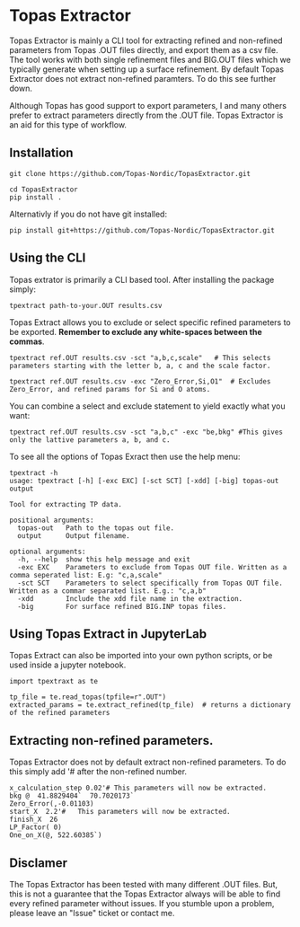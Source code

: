 # Topas Extractor

Topas Extractor is mainly a CLI tool for extracting refined and non-refined parameters from Topas .OUT files directly, and export them
as a csv file. The tool works with both single refinement files and BIG.OUT files which we typically generate
when setting up a surface refinement. By default Topas Extractor does not extract non-refined paramters. To do this see further down.

Although Topas has good support to export parameters, I and many others prefer to extract parameters directly from
the .OUT file. Topas Extractor is an aid for this type of workflow.

## Installation

```
git clone https://github.com/Topas-Nordic/TopasExtractor.git

cd TopasExtractor
pip install .
```
Alternativly if you do not have git installed:
```
pip install git+https://github.com/Topas-Nordic/TopasExtractor.git
```

## Using the CLI

Topas extrator is primarily a CLI based tool. After installing the package simply:

```
tpextract path-to-your.OUT results.csv
```

Topas Extract allows you to exclude or select specific refined parameters to be exported. __Remember to
exclude any white-spaces between the commas__.

```
tpextract ref.OUT results.csv -sct "a,b,c,scale"   # This selects parameters starting with the letter b, a, c and the scale factor.
```

```
tpextract ref.OUT results.csv -exc "Zero_Error,Si,O1"  # Excludes Zero_Error, and refined params for Si and O atoms.
```

You can combine a select and exclude statement to yield exactly what you want:

```
tpextract ref.OUT results.csv -sct "a,b,c" -exc "be,bkg" #This gives only the lattive parameters a, b, and c.
```

To see all the options of Topas Exract then use the help menu:

```
tpextract -h
usage: tpextract [-h] [-exc EXC] [-sct SCT] [-xdd] [-big] topas-out output

Tool for extracting TP data.

positional arguments:
  topas-out   Path to the topas out file.
  output      Output filename.

optional arguments:
  -h, --help  show this help message and exit
  -exc EXC    Parameters to exclude from Topas OUT file. Written as a comma seperated list: E.g: "c,a,scale"
  -sct SCT    Parameters to select specifically from Topas OUT file. Written as a commar separated list. E.g.: "c,a,b"
  -xdd        Include the xdd file name in the extraction.
  -big        For surface refined BIG.INP topas files.
```

## Using Topas Extract in JupyterLab

Topas Extract can also be imported into your own python scripts, or be used inside
a jupyter notebook.

```
import tpextraxt as te

tp_file = te.read_topas(tpfile=r".OUT")
extracted_params = te.extract_refined(tp_file)  # returns a dictionary of the refined parameters
```

## Extracting non-refined parameters.

Topas Extractor does not by default extract non-refined parameters. To do this simply add '# after the non-refined number.

```
x_calculation_step 0.02'# This parameters will now be extracted.
bkg @  41.8829404`  70.7020173`
Zero_Error(,-0.01103)
start_X  2.2'#   This parameters will now be extracted.
finish_X  26
LP_Factor( 0)
One_on_X(@, 522.60385`)

```

## Disclamer
The Topas Extractor has been tested with many different .OUT files. But, this is not a guarantee that
the Topas Extractor always will be able to find every refined parameter without issues. If you stumble upon a problem,
please leave an "Issue" ticket or contact me.


